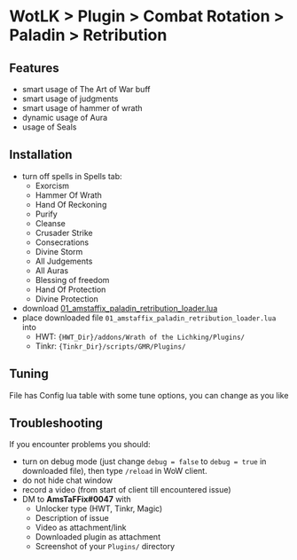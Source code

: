 # WotLK > Plugin > Combat Rotation > Paladin > Retribution

## Features
- smart usage of The Art of War buff
- smart usage of judgments
- smart usage of hammer of wrath
- dynamic usage of Aura
- usage of Seals

## Installation
- turn off spells in Spells tab:
  - Exorcism
  - Hammer Of Wrath
  - Hand Of Reckoning
  - Purify
  - Cleanse
  - Crusader Strike
  - Consecrations
  - Divine Storm
  - All Judgements
  - All Auras
  - Blessing of freedom
  - Hand Of Protection
  - Divine Protection
- download [01_amstaffix_paladin_retribution_loader.lua](https://raw.githubusercontent.com/Dream-Weaver-GMR-Profiles-Plugins/public/master/plugins/wotlk/combat_rotation/paladin/retribution/v2/01_amstaffix_paladin_retribution_loader.lua)
- place downloaded file `01_amstaffix_paladin_retribution_loader.lua` into
  - HWT: `{HWT_Dir}/addons/Wrath of the Lichking/Plugins/`
  - Tinkr: `{Tinkr_Dir}/scripts/GMR/Plugins/`

## Tuning
File has Config lua table with some tune options, you can change as you like

## Troubleshooting
If you encounter problems you should:
- turn on debug mode (just change `debug = false` to `debug = true` in downloaded file), then type `/reload` in WoW client.
- do not hide chat window
- record a video (from start of client till encountered issue)
- DM to **AmsTaFFix#0047** with
  - Unlocker type (HWT, Tinkr, Magic)
  - Description of issue
  - Video as attachment/link
  - Downloaded plugin as attachment
  - Screenshot of your `Plugins/` directory